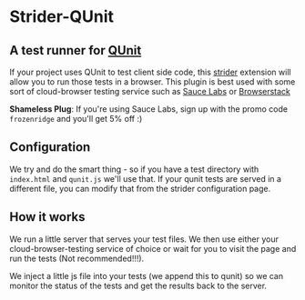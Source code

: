 # Strider-QUnit
## A test runner for [QUnit](http://qunitjs.com/)

If your project uses QUnit to test client side code, this [strider](http://stridercd.com)
extension will allow you to run those tests in a browser. This plugin is best used with
some sort of cloud-browser testing service such as
[Sauce Labs](https://github.com/Strider-CD/strider-sauce) or
[Browserstack](https://github.com/Strider-CD/strider-browserstack)

**Shameless Plug**: If you're using Sauce Labs, sign up with the promo code `frozenridge`
and you'll get 5% off :)

## Configuration

We try and do the smart thing - so if you have a test directory with `index.html` and `qunit.js`
we'll use that. If your qunit tests are served in a different file, you can modify that from the
strider configuration page.

## How it works

We run a little server that serves your test files. We then use either your cloud-browser-testing
service of choice or wait for you to visit the page and run the tests (Not recommended!!!).

We inject a little js file into your tests (we append this to qunit) so we can monitor the status
of the tests and get the results back to the server.


